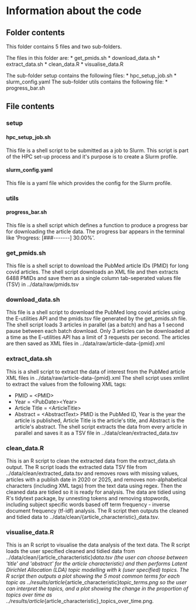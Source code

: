 # Information about the code

## Folder contents
This folder contains 5 files and two sub-folders.

The files in this folder are:
    * get_pmids.sh
	  * download_data.sh
	  * extract_data.sh
    * clean_data.R
    * visualise_data.R

The sub-folder setup contains the following files:
    * hpc_setup_job.sh
    * slurm_config.yaml
The sub-folder utils contains the following file:
	  * progress_bar.sh


## File contents
### setup
#### hpc_setup_job.sh
This file is a shell script to be submitted as a job to Slurm. This script is part of the HPC set-up process and it's purpose is to create a Slurm profile.

#### slurm_config.yaml
This file is a yaml file which provides the config for the Slurm profile.

### utils
#### progress_bar.sh
This file is a shell script which defines a function to produce a progress bar for downloading the article data. The progress bar appears in the terminal like 'Progress: [###-------] 30.00%'.

### get_pmids.sh
This file is a shell script to download the PubMed article IDs (PMID) for long covid articles.
The shell script downloads an XML file and then extracts 6488 PMIDs and save them as a single column tab-seperated values file (TSV) in ../data/raw/pmids.tsv

### download_data.sh
This file is a shell script to download the PubMed long covid articles using the E-utilities API and the pmids.tsv file generated by the get_pmids.sh file.
The shell script loads 3 articles in parallel (as a batch) and has a 1 second pause between each batch download. Only 3 articles can be downloaded at a time as the E-utilities API has a limit of 3 requests per second.
The articles are then saved as XML files in ../data/raw/article-data-{pmid}.xml

### extract_data.sh
This is a shell script to extract the data of interest from the PubMed article XML files in ../data/raw/article-data-{pmid}.xml
The shell script uses xmllint to extract the values from the following XML tags:
  * PMID = \<PMID\>
  * Year = \<PubDate\>\<Year\>
  * Article Title = \<ArticleTitle\>
  * Abstract = \<AbstractText\>
PMID is the PubMed ID, Year is the year the article is published, Article Title is the article's title, and Abstract is the article's abstract.
The shell script extracts the data from every article in parallel and saves it as a TSV file in ../data/clean/extracted_data.tsv

### clean_data.R
This is an R script to clean the extracted data from the extract_data.sh output.
The R script loads the extracted data TSV file from ../data/clean/extracted_data.tsv and removes rows with missing values, articles with a publish date in 2020 or 2025, and removes non-alphabetical characters (including XML tags) from the text data using regex.
Then the cleaned data are tidied so it is ready for analysis. The data are tidied using R's tidytext package, by unnesting tokens and removing stopwords, including subject specific words based off term frequency - inverse document frequency (tf-idf) analysis.
The R script then outputs the cleaned and tidied data to ../data/clean/{article_characteristic}_data.tsv.

### visualise_data.R
This is an R script to visualise the data analysis of the text data.
The R script loads the user specified cleaned and tidied data from ../data/clean/{article_characteristic}_data.tsv (the user can choose between 'title' and 'abstract' for the article characteristic) and then performs Latent Dirichlet Allocation (LDA) topic modelling with k (user specified) topics. The R script then outputs a plot showing the 5 most common terms for each topic as ../results/article_{article_characteristic}_topic_terms.png so the user can interpret the topics, and a plot showing the change in the proportion of topics over time as ../results/article_{article_characteristic}_topics_over_time.png.
